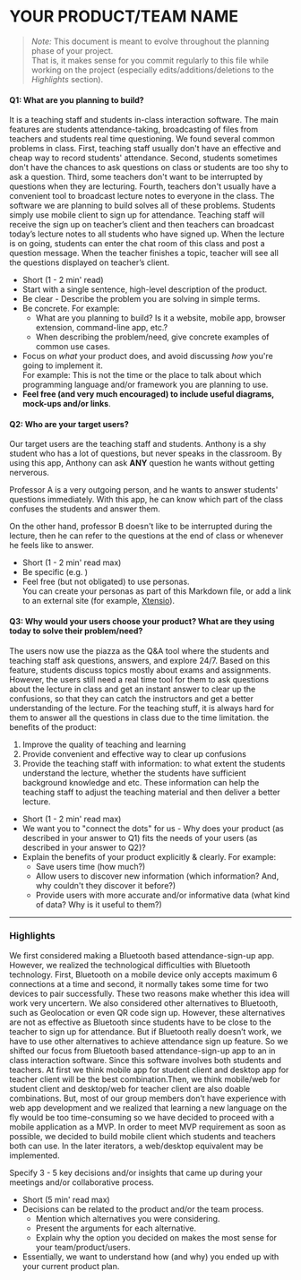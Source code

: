 # YOUR PRODUCT/TEAM NAME

 > _Note:_ This document is meant to evolve throughout the planning phase of your project.    
 > That is, it makes sense for you commit regularly to this file while working on the project (especially edits/additions/deletions to the _Highlights_ section).

#### Q1: What are you planning to build?

It is a teaching staff and students in-class interaction software. The main features are students attendance-taking, broadcasting of files from teachers and students real time questioning. We found several common problems in class. First, teaching staff usually don't have an effective and cheap way to record students' attendance. Second, students sometimes don't have the chances to ask questions on class or students are too shy to ask a question. Third, some teachers don't want to be interrupted by questions when they are lecturing. Fourth, teachers don't usually have a convenient tool to broadcast lecture notes to everyone in the class. The software we are planning to build solves all of these problems. Students simply use mobile client to sign up for attendance. Teaching staff will receive the sign up on teacher’s client and then teachers can broadcast today’s lecture notes to all students who have signed up. When the lecture is on going, students can enter the chat room of this class and post a question message. When the teacher finishes a topic, teacher will see all the questions displayed on teacher’s client. 
 * Short (1 - 2 min' read)
 * Start with a single sentence, high-level description of the product.
 * Be clear - Describe the problem you are solving in simple terms.
 * Be concrete. For example:
    * What are you planning to build? Is it a website, mobile app,
   browser extension, command-line app, etc.?      
    * When describing the problem/need, give concrete examples of common use cases.
 * Focus on *what* your product does, and avoid discussing *how* you're going to implement it.      
   For example: This is not the time or the place to talk about which programming language and/or framework you are planning to use.
 * **Feel free (and very much encouraged) to include useful diagrams, mock-ups and/or links**.


#### Q2: Who are your target users?

Our target users are the teaching staff and students. 
Anthony is a shy student who has a lot of questions, but never speaks in the classroom. By using this app, Anthony can ask **ANY** question he wants without getting nerverous.

Professor A is a very outgoing person, and he wants to answer students' questions immediately. With this app, he can know which part of the class confuses the students and answer them.

On the other hand, professor B doesn't like to be interrupted during the lecture, then he can refer to the questions at the end of class or whenever he feels like to answer.

 * Short (1 - 2 min' read max)
 * Be specific (e.g. )
 * Feel free (but not obligated) to use personas.        
   You can create your personas as part of this Markdown file, or add a link to an external site (for example, [Xtensio](https://xtensio.com/user-persona/)).

#### Q3: Why would your users choose your product? What are they using today to solve their problem/need?

The users now use the piazza as the Q&A tool where the students and teaching staff ask questions, answers, and explore 24/7.  Based on this feature, students discuss topics mostly about exams and assignments. However, the users still need a real time tool for them to ask questions about the lecture in class and get an instant answer to clear up the confusions, so that they can catch the instructors and get a better understanding of the lecture. For the teaching stuff, it is always hard for them to answer all the questions in class due to the time limitation. 
the benefits of the product:
1. Improve the quality of teaching and learning
2. Provide convenient and effective way to clear up confusions
3. Provide the teaching staff with information: to what extent the students understand the lecture, whether the students have sufficient background knowledge and etc. These information can help the teaching staff to adjust the teaching material and then deliver a better lecture.

 * Short (1 - 2 min' read max)
 * We want you to "connect the dots" for us - Why does your product (as described in your answer to Q1) fits the needs of your users (as described in your answer to Q2)?
 * Explain the benefits of your product explicitly & clearly. For example:
    * Save users time (how much?)
    * Allow users to discover new information (which information? And, why couldn't they discover it before?)
    * Provide users with more accurate and/or informative data (what kind of data? Why is it useful to them?)


----

### Highlights

We first considered making a Bluetooth based attendance-sign-up app. However, we realized the technological difficulties with Bluetooth technology. First, Bluetooth on a mobile device only accepts maximum 6 connections at a time and second, it normally takes some time for two devices to pair successfully. These two reasons make whether this idea will work very uncertern. We also considered other alternatives to Bluetooth, such as Geolocation or even QR code sign up. However, these alternatives are not as effective as Bluetooth since students have to be close to the teacher to sign up for attendance. But if Bluetooth really doesn’t work, we have to use other alternatives to achieve attendance sign up feature. So we shifted our focus from Bluetooth based attendance-sign-up app to an in class interaction software. 
Since this software involves both students and teachers. At first we think mobile app for student client and desktop app for teacher client will be the best combination.Then, we think mobile/web for student client and desktop/web for teacher client are also doable combinations. But, most of our group members don’t have experience with web app development and we realized that learning a new language on the fly would be too time-consuming so we have decided to proceed with a mobile application as a MVP. In order to meet MVP requirement as soon as possible, we decided to build mobile client which students and teachers both can use. In the later iterators, a web/desktop equivalent may be implemented.


Specify 3 - 5 key decisions and/or insights that came up during your meetings
and/or collaborative process.

 * Short (5 min' read max)
 * Decisions can be related to the product and/or the team process.
    * Mention which alternatives you were considering.
    * Present the arguments for each alternative.
    * Explain why the option you decided on makes the most sense for your team/product/users.
 * Essentially, we want to understand how (and why) you ended up with your current product plan.
